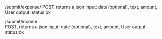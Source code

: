/submit/expense/
  POST, returns a json
  input: date (optional), text, amount, User
  output: status:ok

/submit/income  
  POST, returns a json
  input: date (optional), text, amount, User
  output: status:ok
